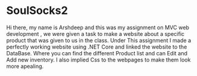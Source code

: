 # SoulSocks2
Hi there, my name is Arshdeep and this was my assignment on MVC web development , we were given a task to make a website about a specific product 
that was given to us in the class.
Under This assignment I made a perfectly working website using .NET Core and linked the website to the DataBase.
Where you can find the different Product list and can Edit and Add new inventory.
I also implied Css to the webpages to make them look more apealing.
